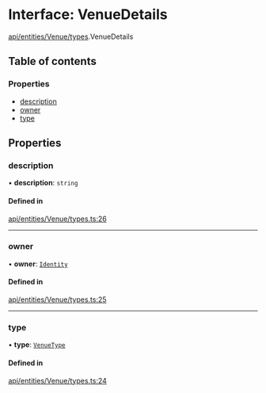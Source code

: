 # Interface: VenueDetails

[api/entities/Venue/types](../wiki/api.entities.Venue.types).VenueDetails

## Table of contents

### Properties

- [description](../wiki/api.entities.Venue.types.VenueDetails#description)
- [owner](../wiki/api.entities.Venue.types.VenueDetails#owner)
- [type](../wiki/api.entities.Venue.types.VenueDetails#type)

## Properties

### description

• **description**: `string`

#### Defined in

[api/entities/Venue/types.ts:26](https://github.com/PolymeshAssociation/polymesh-sdk/blob/95e180d2/src/api/entities/Venue/types.ts#L26)

___

### owner

• **owner**: [`Identity`](../wiki/api.entities.Identity.Identity)

#### Defined in

[api/entities/Venue/types.ts:25](https://github.com/PolymeshAssociation/polymesh-sdk/blob/95e180d2/src/api/entities/Venue/types.ts#L25)

___

### type

• **type**: [`VenueType`](../wiki/api.entities.Venue.types.VenueType)

#### Defined in

[api/entities/Venue/types.ts:24](https://github.com/PolymeshAssociation/polymesh-sdk/blob/95e180d2/src/api/entities/Venue/types.ts#L24)
